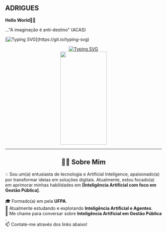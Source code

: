 ## ADRIGUES

**Hello World🌌🔭** 

..."A imaginação é anti-destino"
                      (ACAS)


[![Typing SVG](https://readme-typing-svg.herokuapp.com?font=Fira+Code&pause=1000&width=435&lines=Aprendiz+de+novas+tecnologias+Bacharel+em+Estatística;Sempre+aprendendo+e+criando...)](https://git.io/typing-svg)
                     
<div align="center">
<a href="https://git.io/typing-svg">
<img src="https://www.google.com/search?q=https://readme-typing-svg.herokuapp.com%3Ffont%3DFira%2BCode%26size%3D32%26pause%3D1000%26color%3D00BFFF%26center%3Dtrue%26vCenter%3Dtrue%26width%3D550%26lines%3DOl%25C3%25A1!%2BEu%2Bsou+Alexandre;Bem-vindo(a)+ao+meu+perfil+GitHub!+%F0%9F%91%8B;Aprendiz de novas tecnologias+Bacharel em Estatística;Sempre+aprendendo+e+criando...;Vamos+nos+conectar!+%F0%9F%9A%80" alt="Typing SVG" />
</a>
<br>
<img src="https://media4.giphy.com/media/v1.Y2lkPTc5MGI3NjExYm53aXB6eW13cjBydzl1ZjBxcGY1bHZrY3hnd3N5bmIzNWZqcGZwbCZlcD12MV9pbnRlcm5hbF9naWZfYnlfaWQmY3Q9Zw/HUplkVCPY7jTW/giphy.gif" width="150" height="300"/>
</div>

<!-- Divisor -->

<hr>

<!-- Seção Sobre Mim -->

<div align="center">
<h2 align="center">👨‍💻 Sobre Mim</h2>
<p align="left" style="max-width: 800px;">
💡 Sou um(a) entusiasta de tecnologia e Artificial Inteligence, apaixonado(a) por transformar ideias em soluções digitais. Atualmente, estou focado(a) em aprimorar minhas habilidades em <strong>[Inteligência Artificial com foco em Gestão Pública]</strong>.
<br><br>
🎓 Formado(a) em <strong></strong> pela <strong>UFPA</strong>.
<br>
🌱 Atualmente estudando e explorando <strong> Inteligência Artificial e Agentes</strong>.
<br>
💬 Me chame para conversar sobre <strong> Inteligência Artificial em Gestão Pública </strong>.
<br>
📫 Contate-me através dos links abaixo!
</p>
</div>

